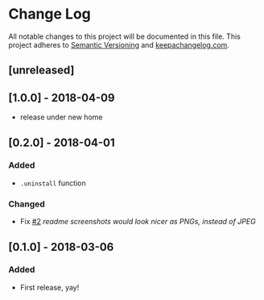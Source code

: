 # Change Log
All notable changes to this project will be documented in this file.
This project adheres to [Semantic Versioning](http://semver.org/) and [keepachangelog.com](http://keepachangelog.com/).


## [unreleased]

## [1.0.0] - 2018-04-09
- release under new home


## [0.2.0] - 2018-04-01
### Added
- `.uninstall` function

### Changed
- Fix [#2](https://github.com/jsdom/jsdom-devtools-formatter/issues/2) _readme screenshots would look nicer as PNGs, instead of JPEG_


## [0.1.0] - 2018-03-06
### Added
- First release, yay!
